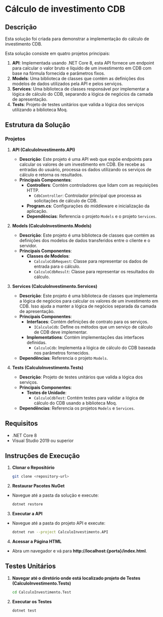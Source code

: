 # Cálculo de investimento CDB

## Descrição
Esta solução foi criada para demonstrar a implementação do cálculo de investimento CDB.

Esta solução consiste em quatro projetos principais:

1. **API**: Implementada usando .NET Core 8, esta API fornece um endpoint para calcular o valor bruto e líquido de um investimento em CDB com base na fórmula fornecida e parâmetros fixos.
2. **Models**: Uma biblioteca de classes que contém as definições dos modelos de dados utilizados pela API e pelos serviços.
3. **Services**: Uma biblioteca de classes responsável por implementar a lógica de cálculo do CDB, separando a lógica de negócios da camada de apresentação.
4. **Tests**: Projeto de testes unitários que valida a lógica dos serviços utilizando a biblioteca Moq.

## Estrutura da Solução

### Projetos

1. **API (CalculoInvestimento.API)**
   - **Descrição**: Este projeto é uma API web que expõe endpoints para calcular os valores de um investimento em CDB. Ele recebe as entradas do usuário, processa os dados utilizando os serviços de cálculo e retorna os resultados.
   - **Principais Componentes**:
     - **Controllers**: Contém controladores que lidam com as requisições HTTP.
       - `CdbController`: Controlador principal que processa as solicitações de cálculo de CDB.
     - **Program.cs**: Configurações do middleware e inicialização da aplicação.
     - **Dependências**: Referencia o projeto `Models` e o projeto `Services`.

2. **Models (CalculoInvestimento.Models)**
   - **Descrição**: Este projeto é uma biblioteca de classes que contém as definições dos modelos de dados transferidos entre o cliente e o servidor.
   - **Principais Componentes**:
     - **Classes de Modelos**:
       - `CalculoCdbRequest`: Classe para representar os dados de entrada para o cálculo.
       - `CalculoCdbResult`: Classe para representar os resultados do cálculo.

3. **Services (CalculoInvestimento.Services)**
   - **Descrição**: Este projeto é uma biblioteca de classes que implementa a lógica de negócios para calcular os valores de um investimento em CDB. Isso ajuda a manter a lógica de negócios separada da camada de apresentação.
   - **Principais Componentes**:
     - **Interfaces**: Contém definições de contrato para os serviços.
       - `ICalculoCdb`: Define os métodos que um serviço de cálculo de CDB deve implementar.
     - **Implementations**: Contém implementações das interfaces definidas.
       - `CalculoCdb`: Implementa a lógica de cálculo do CDB baseada nos parâmetros fornecidos.
   - **Dependências**: Referencia o projeto `Models`.

4. **Tests (CalculoInvestimento.Tests)**
   - **Descrição**: Projeto de testes unitários que valida a lógica dos serviços.
   - **Principais Componentes**:
     - **Testes de Unidade**:
       - `CalculoCdbTest`: Contém testes para validar a lógica de cálculo do CDB usando a biblioteca Moq.
   - **Dependências**: Referencia os projetos `Models` e `Services`.

## Requisitos
- .NET Core 8
- Visual Studio 2019 ou superior

## Instruções de Execução

1. **Clonar o Repositório**
   ```bash
   git clone <repository-url>

2. **Restaurar Pacotes NuGet**
- Navegue até a pasta da solução e execute:
    ```bash
    dotnet restore

3. **Executar a API**
- Navegue até a pasta do projeto API e execute:
    ```bash
    dotnet run --project CalculoInvestimento.API

4. **Acessar a Página HTML**
- Abra um navegador e vá para **http://localhost:{porta}/index.html**.

## Testes Unitários

1. **Navegar até o diretório onde está localizado projeto de Testes (CalculoInvestimento.Tests)**
    ```bash
    cd CalculoInvestimento.Test

2. **Executar os Testes**
    ```bash
    dotnet test
    
